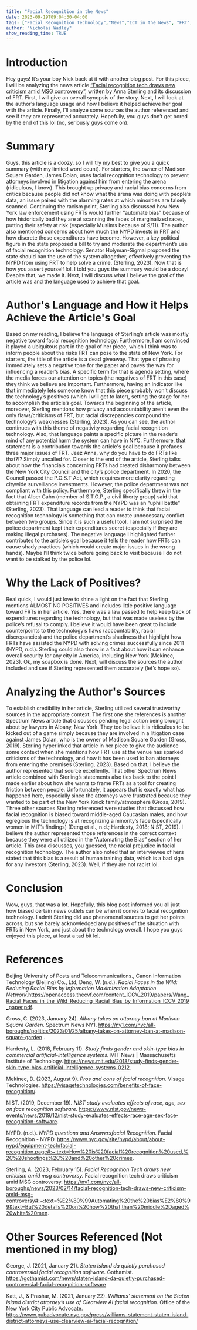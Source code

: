 ```yaml
---
title: "Facial Recognition in the News"
date: 2023-09-19T09:04:30-04:00
tags: ["Facial Recognition Technology","News","ICT in the News", "FRT","MSG"]
author: "Nicholas Wadley"
show_reading_time: TRUE
---
```


# Introduction
Hey guys! It’s your boy Nick back at it with another blog post. For this piece, I will be analyzing the news article [“Facial recognition tech draws new criticism amid MSG controversy”](https://www.ny1.com/nyc/all-boroughs/news/2023/02/14/facial-recognition-tech-draws-new-criticism-amid-msg-controversy#:~:text='Automating%20the%20bias'&text=But%20details%20on%20how%20that,than%20middle%2Daged%20white%20men), written by Anna Sterling and its discussion of FRT. First, I will give an overall synopsis of the story. Next, I will look at the author’s language usage and how I believe it helped achieve her goal with the article. Finally, I’ll analyze some sources the author referenced and see if they are represented accurately. Hopefully, you guys don’t get bored by the end of this lol (no, seriously guys come on).

# Summary 
Guys, this article is a doozy, so I will try my best to give you a quick summary (with my limited word count). For starters, the owner of Madison Square Garden, James Dolan, uses facial recognition technology to prevent attorneys involved in litigation against him from entering the arena (ridiculous, I know). This brought up privacy and racial bias concerns from critics because people did not know what the arena was doing with people’s data, an issue paired with the alarming rates at which minorities are falsely scanned. Continuing the racism point, Sterling also discussed how New York law enforcement using FRTs would further “automate bias” because of how historically bad they are at scanning the faces of marginalized races, putting their safety at risk (especially Muslims because of 9/11). The author also mentioned concerns about how much the NYPD invests in FRT and how discrete those expenditures have become. However, a key political figure in the state proposed a bill to try and moderate the department’s use of facial recognition technology. Senator Holyman-Sigmal proposed the state should ban the use of the system altogether, effectively preventing the NYPD from using FRT to help solve a crime. (Sterling, 2023). Now that is how you assert yourself lol. I told you guys the summary would be a doozy! Despite that, we made it. Next, I will discuss what I believe the goal of the article was and the language used to achieve that goal. 

# Author's Language and How it Helps Achieve the Article's Goal

Based on my reading, I believe the language of Sterling’s article was mostly negative toward facial recognition technology. Furthermore, I am convinced it played a ubiquitous part in the goal of her piece, which I think was to inform people about the risks FRT can pose to the state of New York. For starters, the title of the article is a dead giveaway. That type of phrasing immediately sets a negative tone for the paper and paves the way for influencing a reader’s bias. A specific term for that is agenda setting, where the media forces our attention on topics (the negatives of FRT in this case) they think we believe are important. Furthermore, having an indicator like that immediately lets someone know that this piece probably won’t discuss the technology’s positives (which I will get to later), setting the stage for her to accomplish the article’s goal.
Towards the beginning of the article, moreover, Sterling mentions how privacy and accountability aren’t even the only flaws/criticisms of FRT, but racial discrepancies compound the technology’s weaknesses (Sterling, 2023). As you can see, the author continues with this theme of negativity regarding facial recognition technology. Also, that language paints a specific picture in the reader’s mind of any potential harm the system can have in NYC. Furthermore, that statement is a contribution towards the article's goal because it prefaces three major issues of FRT. Jeez Anna, why do you have to do FRTs like that?!? Simply uncalled for.                                                                                                                                                     Closer to the end of the article, Sterling talks about how the financials concerning FRTs had created disharmony between the New York City Council and the city’s police department. In 2020, the Council passed the P.O.S.T Act, which requires more clarity regarding citywide surveillance investments. However, the police department was not compliant with this policy. Furthermore, Sterling specifically threw in the fact that Alber Cahn (member of S.T.O.P., a civil liberty group) said that obtaining FRT expenditure records from the NYPD was an “uphill battle” (Sterling, 2023). That language can lead a reader to think that facial recognition technology is something that can create unnecessary conflict between two groups. Since it is such a useful tool, I am not surprised the police department kept their expenditures secret (especially if they are making illegal purchases). The negative language I highlighted further contributes to the article’s goal because it tells the reader how FRTs can cause shady practices (which would create major issues in the wrong hands). Maybe I’ll think twice before going back to visit because I do not want to be stalked by the police lol.

# Why the Lack of Positives?
Real quick, I would just love to shine a light on the fact that Sterling mentions ALMOST NO POSITIVES and includes little positive language toward FRTs in her article. Yes, there was a law passed to help keep track of expenditures regarding the technology, but that was made useless by the police’s refusal to comply. I believe it would have been great to include counterpoints to the technology’s flaws (accountability, racial discrepancies) and the police department’s shadiness that highlight how FRTs have assisted the NYPD with solving crimes successfully since 2011 (NYPD, n.d.). Sterling could also throw in a fact about how it can enhance overall security for any city in America, including New York (Mekinec, 2023). Ok, my soapbox is done. Next, will discuss the sources the author included and see if Sterling represented them accurately (let’s hope so).

# Analyzing the Author's Sources
To establish credibility in her article, Sterling utilized several trustworthy sources in the appropriate context. The first one she references is another Spectrum News article that discusses pending legal action being brought about by lawyers in Albany, New York. They too believe it is ridiculous to be kicked out of a game simply because they are involved in a litigation case against James Dolan, who is the owner of Madison Square Garden (Gross, 2019). Sterling hyperlinked that article in her piece to give the audience some context when she mentions how FRT use at the venue has sparked criticisms of the technology, and how it has been used to ban attorneys from entering the premises (Sterling, 2023). Based on that, I believe the author represented that source excellently. That other Spectrum News article combined with Sterling’s statements also ties back to the point I made earlier about how she wants to frame FRTs as a tool for creating friction between people. Unfortunately, it appears that is exactly what has happened here, especially since the attorneys were frustrated because they wanted to be part of the New York Knick family/atmosphere (Gross, 2019).
Three other sources Sterling referenced were studies that discussed how facial recognition is biased toward middle-aged Caucasian males, and how egregious the technology is at recognizing a minority’s face (specifically women in MIT’s findings) (Deng et al., n.d.; Hardesty, 2018; NIST, 2019). I believe the author represented those references in the correct context because they were all utilized in the “Automating the Bias” section of her article. This area discusses, you guessed, the racial prejudice in facial recognition technology. The author also noted that an interviewee of hers stated that this bias is a result of human training data, which is a bad sign for any investors (Sterling, 2023). Well, if they are not racist lol.

# Conclusion
Wow, guys, that was a lot. Hopefully, this blog post informed you all just how biased certain news outlets can be when it comes to facial recognition technology. I admit Sterling did use phenomenal sources to get her points across, but she barely acknowledged any positives of the situation with FRTs in New York, and just about the technology overall. I hope you guys enjoyed this piece, at least a tad bit lol.

# References
Beijing University of Posts and Telecommunications., Canon Information Technology (Beijing) Co., Ltd, Deng, W. (n.d.). *Racial Faces in the Wild: Reducing Racial Bias by Information Maximization Adaptation Network.*<https://openaccess.thecvf.com/content_ICCV_2019/papers/Wang_Racial_Faces_in_the_Wild_Reducing_Racial_Bias_by_Information_ICCV_2019_paper.pdf>.

Gross, C. (2023, January 24). *Albany takes on attorney ban at Madison Square Garden.* Spectrum News NY1. <https://ny1.com/nyc/all-boroughs/politics/2023/01/25/albany-takes-on-attorney-ban-at-madison-square-garden> .

Hardesty, L. (2018, February 11). *Study finds gender and skin-type bias in commercial artificial-intelligence systems.* MIT News | Massachusetts Institute of Technology. <https://news.mit.edu/2018/study-finds-gender-skin-type-bias-artificial-intelligence-systems-0212>.

Mekinec, D. (2023, August 9). *Pros and cons of facial recognition.* Visage Technologies. <https://visagetechnologies.com/benefits-of-face-recognition/>. 

NIST. (2019, December 19). *NIST study evaluates effects of race, age, sex on face recognition software.* <https://www.nist.gov/news-events/news/2019/12/nist-study-evaluates-effects-race-age-sex-face-recognition-software>.

NYPD. (n.d.). *NYPD questions and Answersfacial Recognition.* Facial Recognition - NYPD. <https://www.nyc.gov/site/nypd/about/about-nypd/equipment-tech/facial-recognition.page#:~:text=How%20is%20facial%20recognition%20used,%2C%20shootings%2C%20and%20other%20crimes>. 

Sterling, A. (2023, February 15). *Facial Recognition Tech draws new criticism amid msg controversy.* Facial recognition tech draws criticism amid MSG controversy. <https://ny1.com/nyc/all-boroughs/news/2023/02/14/facial-recognition-tech-draws-new-criticism-amid-msg-controversy#:~:text=%E2%80%99Automating%20the%20bias%E2%80%99&text=But%20details%20on%20how%20that,than%20middle%2Daged%20white%20men>. 

# Other Sources Referenced (Not mentioned in my blog)
George, J. (2021, January 21). *Staten Island da quietly purchased controversial facial recognition software.* Gothamist. <https://gothamist.com/news/staten-island-da-quietly-purchased-controversial-facial-recognition-software>

Katt, J., & Prashar, M. (2021, January 22). *Williams’ statement on the Staten Island district attorney’s use of Clearview AI facial recognition.* Office of the New York City Public Advocate. <https://www.pubadvocate.nyc.gov/press/williams-statement-staten-island-district-attorneys-use-clearview-ai-facial-recognition/> 


